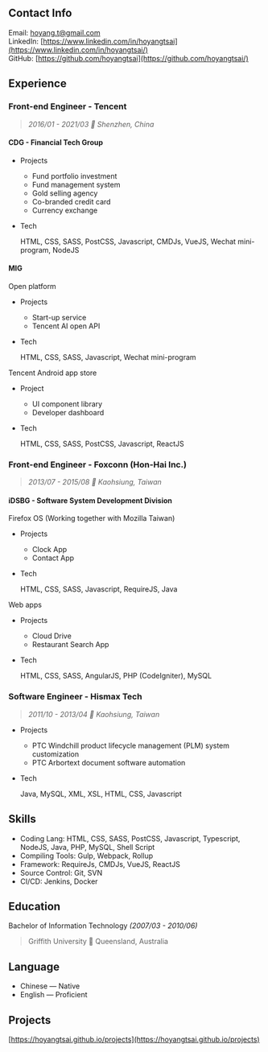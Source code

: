 ## Contact Info

Email: [hoyang.t@gmail.com](mailto:hoyang.t@gmail.com)<br/>
LinkedIn: [https://www.linkedin.com/in/hoyangtsai](https://www.linkedin.com/in/hoyangtsai/)<br/>
GitHub: [https://github.com/hoyangtsai](https://github.com/hoyangtsai/)<br/>

## Experience

### Front-end Engineer - Tencent

> _2016/01 - 2021/03 📍 Shenzhen, China_

#### CDG - Financial Tech Group

- Projects

  - Fund portfolio investment
  - Fund management system
  - Gold selling agency
  - Co-branded credit card
  - Currency exchange

- Tech

  HTML, CSS, SASS, PostCSS, Javascript, CMDJs, VueJS, Wechat mini-program, NodeJS

#### MIG

Open platform

- Projects

  - Start-up service
  - Tencent AI open API

- Tech

  HTML, CSS, SASS, Javascript, Wechat mini-program

Tencent Android app store

- Project

  - UI component library
  - Developer dashboard

- Tech

  HTML, CSS, SASS, PostCSS, Javascript, ReactJS

### Front-end Engineer - Foxconn (Hon-Hai Inc.)

> _2013/07 - 2015/08 📍 Kaohsiung, Taiwan_

#### iDSBG - Software System Development Division

Firefox OS (Working together with Mozilla Taiwan)

- Projects

  - Clock App
  - Contact App

- Tech

  HTML, CSS, SASS, Javascript, RequireJS, Java

Web apps

- Projects

  - Cloud Drive
  - Restaurant Search App

- Tech
  
  HTML, CSS, SASS, AngularJS, PHP (CodeIgniter), MySQL

### Software Engineer - Hismax Tech

> _2011/10 - 2013/04 📍 Kaohsiung, Taiwan_

- Projects

  - PTC Windchill product lifecycle management (PLM) system customization
  - PTC Arbortext document software automation

- Tech
  
  Java, MySQL, XML, XSL, HTML, CSS, Javascript

## Skills

- Coding Lang: HTML, CSS, SASS, PostCSS, Javascript, Typescript, NodeJS, Java, PHP, MySQL, Shell Script
- Compiling Tools: Gulp, Webpack, Rollup
- Framework: RequireJs, CMDJs, VueJS, ReactJS
- Source Control: Git, SVN
- CI/CD: Jenkins, Docker

## Education

Bachelor of Information Technology _(2007/03 - 2010/06)_
> Griffith University 📍 Queensland, Australia

## Language

- Chinese — Native
- English — Proficient

## Projects

[https://hoyangtsai.github.io/projects](https://hoyangtsai.github.io/projects)
